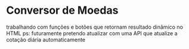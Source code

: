 # Conversor de Moedas
trabalhando com funções e botões que retornam resultado dinâmico no HTML
ps: futuramente pretendo atualizar com uma API que atualize a cotação diária automaticamente 
